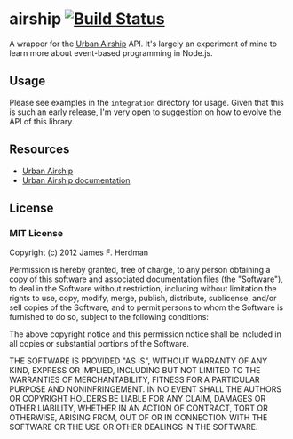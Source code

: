 # airship [![Build Status](https://secure.travis-ci.org/jherdman/airship.png)](http://travis-ci.org/jherdman/airship)

A wrapper for the [Urban Airship](http://urbanairship.com) API. It's largely an experiment of mine to learn more about event-based programming in Node.js.

## Usage

Please see examples in the `integration` directory for usage. Given that this is such an early release, I'm very open to suggestion on how to evolve the API of this library.

## Resources

* [Urban Airship](http://urbanairship.com)
* [Urban Airship documentation](http://urbanairship.com/docs/)

## License

### MIT License

Copyright (c) 2012 James F. Herdman

Permission is hereby granted, free of charge, to any person obtaining a copy of this software and associated documentation files (the "Software"), to deal in the Software without restriction, including without limitation the rights to use, copy, modify, merge, publish, distribute, sublicense, and/or sell copies of the Software, and to permit persons to whom the Software is furnished to do so, subject to the following conditions:

The above copyright notice and this permission notice shall be included in all copies or substantial portions of the Software.

THE SOFTWARE IS PROVIDED "AS IS", WITHOUT WARRANTY OF ANY KIND, EXPRESS OR IMPLIED, INCLUDING BUT NOT LIMITED TO THE WARRANTIES OF MERCHANTABILITY, FITNESS FOR A PARTICULAR PURPOSE AND NONINFRINGEMENT. IN NO EVENT SHALL THE AUTHORS OR COPYRIGHT HOLDERS BE LIABLE FOR ANY CLAIM, DAMAGES OR OTHER LIABILITY, WHETHER IN AN ACTION OF CONTRACT, TORT OR OTHERWISE, ARISING FROM, OUT OF OR IN CONNECTION WITH THE SOFTWARE OR THE USE OR OTHER DEALINGS IN THE SOFTWARE.
